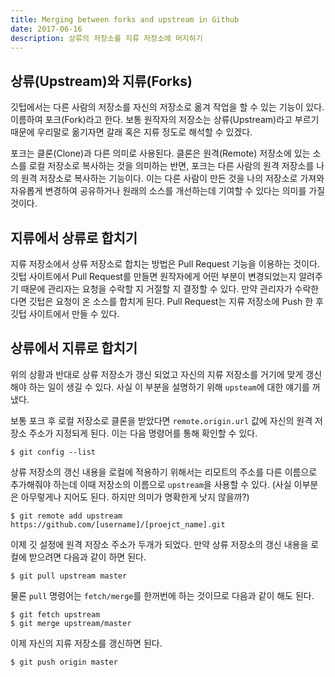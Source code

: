 ```yaml
---
title: Merging between forks and upstream in Github
date: 2017-06-16
description: 상류의 저장소를 지류 저장소에 머지하기
---
```


## 상류(Upstream)와 지류(Forks)

깃텁에서는 다른 사람의 저장소를 자신의 저장소로 옮겨 작업을 할 수 있는 기능이 있다. 이름하여 포크(Fork)라고 한다. 보통 원작자의 저장소는 상류(Upstream)라고 부르기 때문에 우리말로 옮기자면 갈래 혹은 지류 정도로 해석할 수 있겠다. 

포크는 클론(Clone)과 다른 의미로 사용된다. 클론은 원격(Remote) 저장소에 있는 소스를 로컬 저장소로 복사하는 것을 의미하는 반면, 포크는 다른 사람의 원격 저장소를 나의 원격 저장소로 복사하는 기능이다. 이는 다른 사람이 만든 것을 나의 저장소로 가져와 자유롭게 변경하여 공유하거나 원래의 소스를 개선하는데 기여할 수 있다는 의미를 가질 것이다. 

## 지류에서 상류로 합치기

지류 저장소에서 상류 저장소로 합치는 방법은 Pull Request 기능을 이용하는 것이다. 깃텁 사이트에서 Pull Request를 만들면 원작자에게 어떤 부분이 변경되었는지 알려주기 때문에 관리자는 요청을 수락할 지 거절할 지 결정할 수 있다. 만약 관리자가 수락한다면 깃텁은 요청이 온 소스를 합치게 된다. Pull Request는 지류 저장소에 Push 한 후 깃텁 사이트에서 만들 수 있다.

## 상류에서 지류로 합치기

위의 상황과 반대로 상류 저장소가 갱신 되었고 자신의 지류 저장소를 거기에 맞게 갱신해야 하는 일이 생길 수 있다. 사실 이 부분을 설명하기 위해 `upsteam`에 대한 얘기를 꺼냈다.

보통 포크 후 로컬 저장소로 클론을 받았다면 `remote.origin.url` 값에 자신의 원격 저장소 주소가 지정되게 된다. 이는 다음 명령어를 통해 확인할 수 있다.

```
$ git config --list
```

상류 저장소의 갱신 내용을 로컬에 적용하기 위해서는 리모트의 주소를 다른 이름으로 추가해줘야 하는데 이때 저장소의 이름으로 `upstream`을 사용할 수 있다. (사실 이부분은 아무렇게나 지어도 된다. 하지만 의미가 명확한게 낫지 않을까?)

```
$ git remote add upstream https://github.com/[username]/[proejct_name].git
```

이제 깃 설정에 원격 저장소 주소가 두개가 되었다. 만약 상류 저장소의 갱신 내용을 로컬에 받으려면 다음과 같이 하면 된다.

```
$ git pull upstream master
```

물론 `pull` 명령어는 `fetch/merge`를 한꺼번에 하는 것이므로 다음과 같이 해도 된다.

```
$ git fetch upstream
$ git merge upstream/master
```

이제 자신의 지류 저장소를 갱신하면 된다.

```
$ git push origin master
```

